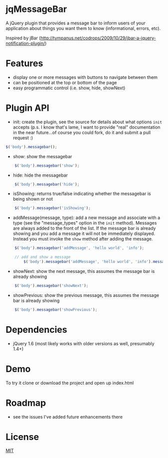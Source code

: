 jqMessageBar
============

A jQuery plugin that provides a message bar to inform users of your application
about things you want them to know (informational, errors, etc).

Inspired by jBar (http://tympanus.net/codrops/2009/10/29/jbar-a-jquery-notification-plugin/)

Features
========

* display one or more messages with buttons to navigate between them
* can be positioned at the top or bottom of the page
* easy programmatic control (i.e. show, hide, showNext)

Plugin API
==========


* init: create the plugin, see the source for details about what options `init` accepts (p.s. I know that's lame, I want to provide "real" documentation in the near future...of course you could fork, do it and submit a pull request :)

```javascript
$('body').messagebar();
```

* show: show the messagebar

```javascript
    $('body').messagebar('show');
```

* hide: hide the messagebar

```javascript
    $('body').messagebar('hide');
```

* isShowing: returns true/false indicating whether the messagebar is being shown or not

```javascript
    $('body').messagebar('isShowing');
```

* addMessage(message, type): add a new message and associate with a type (see the "message_types" option in the `init` method). Messages are always added to the front of the list. If the message bar is already showing and you add a message it will not be immediately displayed. Instead you must invoke the `show` method after adding the message.

```javascript
    $('body').messagebar('addMessage', 'hello world', 'info');

    // add and show a message
        $('body').messagebar('addMessage', 'hello world', 'info').messagebar('show');
```

* showNext: show the next message, this assumes the message bar is already showing

```javascript
    $('body').messagebar('showNext');
```

* showPrevious: show the previous message, this assumes the message bar is already showing

```javascript
    $('body').messagebar('showPrevious');
```

Dependencies
============

* jQuery 1.6 (most likely works with older versions as well, presumably 1.4+)

Demo
====

To try it clone or download the project and open up index.html

Roadmap
=======

* see the issues I've added future enhancements there

License
=======

[MIT](http://en.wikipedia.org/wiki/MIT_License)